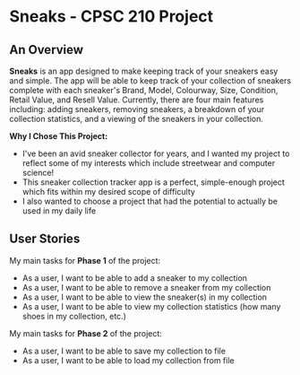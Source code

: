 # Sneaks - CPSC 210 Project

## An Overview
**Sneaks** is an app designed to make keeping track of your sneakers easy and simple. The app will be able to keep track of 
your collection of sneakers complete with each sneaker's Brand, Model, Colourway, Size, Condition, Retail Value, and 
Resell Value. Currently, there are four main features including: adding sneakers, removing sneakers, a breakdown of your
collection statistics, and a viewing of the sneakers in your collection.

**Why I Chose  This Project:**
- I've been an avid sneaker collector for years, and I wanted my project to reflect some of my interests which include 
streetwear and computer science!
- This sneaker collection tracker app is a perfect, simple-enough project which fits within my desired scope of difficulty
- I also wanted to choose a project that had the potential to actually be used in my daily life

## User Stories
My main tasks for **Phase  1** of the project:
- As a user, I want to be able to add a sneaker to my collection
- As a user, I want to be able to remove a sneaker from my collection
- As a user, I want to be able to view the sneaker(s) in my collection
- As a user, I want to be able to view my collection statistics (how many shoes in my collection, etc.)

My main tasks for **Phase  2** of the project:
- As a user, I want to be able to save my collection to file
- As a user, I want to be able to load my collection from file